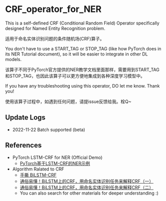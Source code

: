 # CRF_operator_for_NER
This is a self-defined CRF (Conditional Random Field) Operator specifically designed for Named Entity Recognition problem.

适用于命名实体识别问题的条件随机场(CRF)算子。

You don't have to use a START_TAG or STOP_TAG (like how PyTorch does in its NER Tutorial document), so it will be easier to integrate in other DL models.

该算子不同于PyTorch官方提供的NER教学文档里面那样，需要用到START_TAG和STOP_TAG，也因此该算子可以更方便地集成到各种深度学习模型中。

If you have any troubleshooting using this operator, DO let me know. Thank you!

使用该算子过程中，如遇到任何问题，请提issue反馈给我。栓Q~

## Update Logs

* 2022-11-22 Batch supported (beta)

## References

* PyTorch LSTM-CRF for NER (Official Demo)
  * [PyTorch基于LSTM-CRF的NER示例](https://pytorch.org/tutorials/beginner/nlp/advanced_tutorial.html?highlight=ner)
* Algorithm Ralated to CRF
  * [手撕 BiLSTM-CRF](https://zhuanlan.zhihu.com/p/97676647)
  * [通俗易懂！BiLSTM上的CRF，用命名实体识别任务来解释CRF（一）](https://zhuanlan.zhihu.com/p/119254570)
  * [通俗易懂！BiLSTM上的CRF，用命名实体识别任务来解释CRF（二）](https://zhuanlan.zhihu.com/p/121499333)
  * You can also search for other materials for deeper understanding :)